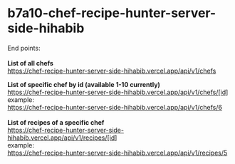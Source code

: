 # b7a10-chef-recipe-hunter-server-side-hihabib

End points:
<br>
<br>
<strong>List of all chefs</strong><br>
https://chef-recipe-hunter-server-side-hihabib.vercel.app/api/v1/chefs
<br>

<strong>List of specific chef by id (available 1-10 currently)</strong><br>
https://chef-recipe-hunter-server-side-hihabib.vercel.app/api/v1/chefs/[id]
<br>
example:<br>
https://chef-recipe-hunter-server-side-hihabib.vercel.app/api/v1/chefs/6
<br>
<br>
<strong>List of recipes of a specific chef</strong><br>
https://chef-recipe-hunter-server-side-hihabib.vercel.app/api/v1/recipes/[id]<br>
example: <br>
https://chef-recipe-hunter-server-side-hihabib.vercel.app/api/v1/recipes/5
